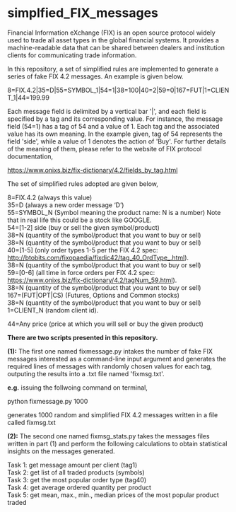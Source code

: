 # simplfied_FIX_messages
Financial Information eXchange (FIX) is an open source protocol widely used to trade all asset types in the global financial systems. It provides a machine-readable data that can be shared between dealers and institution clients for communicating trade information. 

In this repository, a set of simplified rules are implemented to generate a series of fake FIX 4.2 messages. An example is given below.

8=FIX.4.2|35=D|55=SYMBOL_1|54=1|38=100|40=2|59=0|167=FUT|1=CLIENT_1|44=199.99 

Each message field is delimited by a vertical bar '|', and each field is specified by a tag and its corresponding value. For instance, the message field (54=1) has a tag of 54 and a value of 1. Each tag and the associated value has its own meaning. In the example given, tag of 54 represents the field 'side', while a value of 1 denotes the action of 'Buy'. For further details of the meaning of them, please refer to the website of FIX protocol documentation,

https://www.onixs.biz/fix-dictionary/4.2/fields_by_tag.html

The set of simplified rules adopted are given below,

8=FIX.4.2 (always this value) <br />
35=D (always a new order message ‘D’) <br />
55=SYMBOL_N (Symbol meaning the product name: N is a number) Note that in real life this could be a stock like GOOGLE. <br />
54=[1-2] side (buy or sell the given symbol/product) <br />
38=N (quantity of the symbol/product that you want to buy or sell) <br />
38=N (quantity of the symbol/product that you want to buy or sell) <br />
40=[1-5] (only order types 1-5 per the FIX 4.2 spec: http://btobits.com/fixopaedia/fixdic42/tag_40_OrdType_.html). <br />
38=N (quantity of the symbol/product that you want to buy or sell)  <br />
59=[0-6] (all time in force orders per FIX 4.2 spec: https://www.onixs.biz/fix-dictionary/4.2/tagNum_59.html). <br />
38=N (quantity of the symbol/product that you want to buy or sell)  <br />
167=(FUT|OPT|CS) (Futures, Options and Common stocks)  <br />
38=N (quantity of the symbol/product that you want to buy or sell) <br />
1=CLIENT_N (random client id). <br />

44=Any price (price at which you will sell or buy the given product)   <br />


**There are two scripts presented in this repository.**

**(1):** The first one named fixmessage.py intakes the number of fake FIX messages interested as a command-line input argument and generates the required lines of messages with randomly chosen values for each tag, outputing the results into a .txt file named 'fixmsg.txt'.

**e.g.** issuing the follwoing command on terminal,

python fixmessage.py 1000

generates 1000 random and simplified FIX 4.2 messages written in a file called fixmsg.txt


**(2):** The second one named fixmsg_stats.py takes the messages files written in part (1) and perform the following calculations to obtain statistical insights on the messages generated. 

Task 1: get message amount per client (tag1) <br />
Task 2: get list of all traded products (symbols) <br />
Task 3: get the most popular order type (tag40) <br />
Task 4: get average ordered quantity per product <br />
Task 5: get mean, max., min., median prices of the most popular product traded






